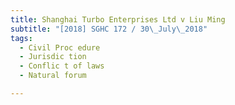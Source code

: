 ```yaml
---
title: Shanghai Turbo Enterprises Ltd v Liu Ming 
subtitle: "[2018] SGHC 172 / 30\_July\_2018"
tags:
  - Civil Proc edure
  - Jurisdic tion
  - Conflic t of laws
  - Natural forum

---
```


